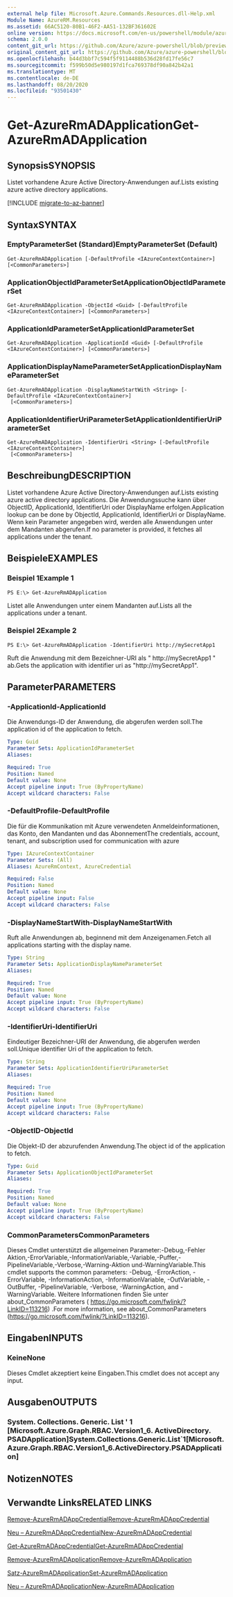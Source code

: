 ```yaml
---
external help file: Microsoft.Azure.Commands.Resources.dll-Help.xml
Module Name: AzureRM.Resources
ms.assetid: 66AC5120-80B1-46F2-AA51-132BF361602E
online version: https://docs.microsoft.com/en-us/powershell/module/azurerm.resources/get-azurermadapplication
schema: 2.0.0
content_git_url: https://github.com/Azure/azure-powershell/blob/preview/src/ResourceManager/Resources/Commands.Resources/help/Get-AzureRmADApplication.md
original_content_git_url: https://github.com/Azure/azure-powershell/blob/preview/src/ResourceManager/Resources/Commands.Resources/help/Get-AzureRmADApplication.md
ms.openlocfilehash: b44d3bbf7c594f5f9114488b536d28fd17fe56c7
ms.sourcegitcommit: f599b50d5e980197d1fca769378df90a842b42a1
ms.translationtype: MT
ms.contentlocale: de-DE
ms.lasthandoff: 08/20/2020
ms.locfileid: "93501430"
---
```

# <span data-ttu-id="a1367-101">Get-AzureRmADApplication</span><span class="sxs-lookup"><span data-stu-id="a1367-101">Get-AzureRmADApplication</span></span>

## <span data-ttu-id="a1367-102">Synopsis</span><span class="sxs-lookup"><span data-stu-id="a1367-102">SYNOPSIS</span></span>
<span data-ttu-id="a1367-103">Listet vorhandene Azure Active Directory-Anwendungen auf.</span><span class="sxs-lookup"><span data-stu-id="a1367-103">Lists existing azure active directory applications.</span></span>

[!INCLUDE [migrate-to-az-banner](../../includes/migrate-to-az-banner.md)]

## <span data-ttu-id="a1367-104">Syntax</span><span class="sxs-lookup"><span data-stu-id="a1367-104">SYNTAX</span></span>

### <span data-ttu-id="a1367-105">EmptyParameterSet (Standard)</span><span class="sxs-lookup"><span data-stu-id="a1367-105">EmptyParameterSet (Default)</span></span>
```
Get-AzureRmADApplication [-DefaultProfile <IAzureContextContainer>] [<CommonParameters>]
```

### <span data-ttu-id="a1367-106">ApplicationObjectIdParameterSet</span><span class="sxs-lookup"><span data-stu-id="a1367-106">ApplicationObjectIdParameterSet</span></span>
```
Get-AzureRmADApplication -ObjectId <Guid> [-DefaultProfile <IAzureContextContainer>] [<CommonParameters>]
```

### <span data-ttu-id="a1367-107">ApplicationIdParameterSet</span><span class="sxs-lookup"><span data-stu-id="a1367-107">ApplicationIdParameterSet</span></span>
```
Get-AzureRmADApplication -ApplicationId <Guid> [-DefaultProfile <IAzureContextContainer>] [<CommonParameters>]
```

### <span data-ttu-id="a1367-108">ApplicationDisplayNameParameterSet</span><span class="sxs-lookup"><span data-stu-id="a1367-108">ApplicationDisplayNameParameterSet</span></span>
```
Get-AzureRmADApplication -DisplayNameStartWith <String> [-DefaultProfile <IAzureContextContainer>]
 [<CommonParameters>]
```

### <span data-ttu-id="a1367-109">ApplicationIdentifierUriParameterSet</span><span class="sxs-lookup"><span data-stu-id="a1367-109">ApplicationIdentifierUriParameterSet</span></span>
```
Get-AzureRmADApplication -IdentifierUri <String> [-DefaultProfile <IAzureContextContainer>]
 [<CommonParameters>]
```

## <span data-ttu-id="a1367-110">Beschreibung</span><span class="sxs-lookup"><span data-stu-id="a1367-110">DESCRIPTION</span></span>
<span data-ttu-id="a1367-111">Listet vorhandene Azure Active Directory-Anwendungen auf.</span><span class="sxs-lookup"><span data-stu-id="a1367-111">Lists existing azure active directory applications.</span></span>
<span data-ttu-id="a1367-112">Die Anwendungssuche kann über ObjectID, ApplicationId, IdentifierUri oder DisplayName erfolgen.</span><span class="sxs-lookup"><span data-stu-id="a1367-112">Application lookup can be done by ObjectId, ApplicationId, IdentifierUri or DisplayName.</span></span>
<span data-ttu-id="a1367-113">Wenn kein Parameter angegeben wird, werden alle Anwendungen unter dem Mandanten abgerufen.</span><span class="sxs-lookup"><span data-stu-id="a1367-113">If no parameter is provided, it fetches all applications under the tenant.</span></span>

## <span data-ttu-id="a1367-114">Beispiele</span><span class="sxs-lookup"><span data-stu-id="a1367-114">EXAMPLES</span></span>

### <span data-ttu-id="a1367-115">Beispiel 1</span><span class="sxs-lookup"><span data-stu-id="a1367-115">Example 1</span></span>
```
PS E:\> Get-AzureRmADApplication
```

<span data-ttu-id="a1367-116">Listet alle Anwendungen unter einem Mandanten auf.</span><span class="sxs-lookup"><span data-stu-id="a1367-116">Lists all the applications under a tenant.</span></span>

### <span data-ttu-id="a1367-117">Beispiel 2</span><span class="sxs-lookup"><span data-stu-id="a1367-117">Example 2</span></span>
```
PS E:\> Get-AzureRmADApplication -IdentifierUri http://mySecretApp1
```

<span data-ttu-id="a1367-118">Ruft die Anwendung mit dem Bezeichner-URI als " http://mySecretApp1 " ab.</span><span class="sxs-lookup"><span data-stu-id="a1367-118">Gets the application with identifier uri as "http://mySecretApp1".</span></span>

## <span data-ttu-id="a1367-119">Parameter</span><span class="sxs-lookup"><span data-stu-id="a1367-119">PARAMETERS</span></span>

### <span data-ttu-id="a1367-120">-ApplicationId</span><span class="sxs-lookup"><span data-stu-id="a1367-120">-ApplicationId</span></span>
<span data-ttu-id="a1367-121">Die Anwendungs-ID der Anwendung, die abgerufen werden soll.</span><span class="sxs-lookup"><span data-stu-id="a1367-121">The application id of the application to fetch.</span></span>

```yaml
Type: Guid
Parameter Sets: ApplicationIdParameterSet
Aliases:

Required: True
Position: Named
Default value: None
Accept pipeline input: True (ByPropertyName)
Accept wildcard characters: False
```

### <span data-ttu-id="a1367-122">-DefaultProfile</span><span class="sxs-lookup"><span data-stu-id="a1367-122">-DefaultProfile</span></span>
<span data-ttu-id="a1367-123">Die für die Kommunikation mit Azure verwendeten Anmeldeinformationen, das Konto, den Mandanten und das Abonnement</span><span class="sxs-lookup"><span data-stu-id="a1367-123">The credentials, account, tenant, and subscription used for communication with azure</span></span>

```yaml
Type: IAzureContextContainer
Parameter Sets: (All)
Aliases: AzureRmContext, AzureCredential

Required: False
Position: Named
Default value: None
Accept pipeline input: False
Accept wildcard characters: False
```

### <span data-ttu-id="a1367-124">-DisplayNameStartWith</span><span class="sxs-lookup"><span data-stu-id="a1367-124">-DisplayNameStartWith</span></span>
<span data-ttu-id="a1367-125">Ruft alle Anwendungen ab, beginnend mit dem Anzeigenamen.</span><span class="sxs-lookup"><span data-stu-id="a1367-125">Fetch all applications starting with the display name.</span></span>

```yaml
Type: String
Parameter Sets: ApplicationDisplayNameParameterSet
Aliases:

Required: True
Position: Named
Default value: None
Accept pipeline input: True (ByPropertyName)
Accept wildcard characters: False
```

### <span data-ttu-id="a1367-126">-IdentifierUri</span><span class="sxs-lookup"><span data-stu-id="a1367-126">-IdentifierUri</span></span>
<span data-ttu-id="a1367-127">Eindeutiger Bezeichner-URI der Anwendung, die abgerufen werden soll.</span><span class="sxs-lookup"><span data-stu-id="a1367-127">Unique identifier Uri of the application to fetch.</span></span>

```yaml
Type: String
Parameter Sets: ApplicationIdentifierUriParameterSet
Aliases:

Required: True
Position: Named
Default value: None
Accept pipeline input: True (ByPropertyName)
Accept wildcard characters: False
```

### <span data-ttu-id="a1367-128">-ObjectID</span><span class="sxs-lookup"><span data-stu-id="a1367-128">-ObjectId</span></span>
<span data-ttu-id="a1367-129">Die Objekt-ID der abzurufenden Anwendung.</span><span class="sxs-lookup"><span data-stu-id="a1367-129">The object id of the application to fetch.</span></span>

```yaml
Type: Guid
Parameter Sets: ApplicationObjectIdParameterSet
Aliases:

Required: True
Position: Named
Default value: None
Accept pipeline input: True (ByPropertyName)
Accept wildcard characters: False
```

### <span data-ttu-id="a1367-130">CommonParameters</span><span class="sxs-lookup"><span data-stu-id="a1367-130">CommonParameters</span></span>
<span data-ttu-id="a1367-131">Dieses Cmdlet unterstützt die allgemeinen Parameter:-Debug,-Fehler Aktion,-ErrorVariable,-InformationVariable,-Variable,-Puffer,-PipelineVariable,-Verbose,-Warning-Aktion und-WarningVariable.</span><span class="sxs-lookup"><span data-stu-id="a1367-131">This cmdlet supports the common parameters: -Debug, -ErrorAction, -ErrorVariable, -InformationAction, -InformationVariable, -OutVariable, -OutBuffer, -PipelineVariable, -Verbose, -WarningAction, and -WarningVariable.</span></span> <span data-ttu-id="a1367-132">Weitere Informationen finden Sie unter about_CommonParameters ( https://go.microsoft.com/fwlink/?LinkID=113216) .</span><span class="sxs-lookup"><span data-stu-id="a1367-132">For more information, see about_CommonParameters (https://go.microsoft.com/fwlink/?LinkID=113216).</span></span>

## <span data-ttu-id="a1367-133">Eingaben</span><span class="sxs-lookup"><span data-stu-id="a1367-133">INPUTS</span></span>

### <span data-ttu-id="a1367-134">Keine</span><span class="sxs-lookup"><span data-stu-id="a1367-134">None</span></span>
<span data-ttu-id="a1367-135">Dieses Cmdlet akzeptiert keine Eingaben.</span><span class="sxs-lookup"><span data-stu-id="a1367-135">This cmdlet does not accept any input.</span></span>

## <span data-ttu-id="a1367-136">Ausgaben</span><span class="sxs-lookup"><span data-stu-id="a1367-136">OUTPUTS</span></span>

### <span data-ttu-id="a1367-137">System. Collections. Generic. List ' 1 [Microsoft.Azure.Graph.RBAC.Version1_6. ActiveDirectory. PSADApplication]</span><span class="sxs-lookup"><span data-stu-id="a1367-137">System.Collections.Generic.List\`1[Microsoft.Azure.Graph.RBAC.Version1_6.ActiveDirectory.PSADApplication]</span></span>

## <span data-ttu-id="a1367-138">Notizen</span><span class="sxs-lookup"><span data-stu-id="a1367-138">NOTES</span></span>

## <span data-ttu-id="a1367-139">Verwandte Links</span><span class="sxs-lookup"><span data-stu-id="a1367-139">RELATED LINKS</span></span>

[<span data-ttu-id="a1367-140">Remove-AzureRmADAppCredential</span><span class="sxs-lookup"><span data-stu-id="a1367-140">Remove-AzureRmADAppCredential</span></span>](./Remove-AzureRmADAppCredential.md)

[<span data-ttu-id="a1367-141">Neu – AzureRmADAppCredential</span><span class="sxs-lookup"><span data-stu-id="a1367-141">New-AzureRmADAppCredential</span></span>](./New-AzureRmADAppCredential.md)

[<span data-ttu-id="a1367-142">Get-AzureRmADAppCredential</span><span class="sxs-lookup"><span data-stu-id="a1367-142">Get-AzureRmADAppCredential</span></span>](./Get-AzureRmADAppCredential.md)

[<span data-ttu-id="a1367-143">Remove-AzureRmADApplication</span><span class="sxs-lookup"><span data-stu-id="a1367-143">Remove-AzureRmADApplication</span></span>](./Remove-AzureRmADApplication.md)

[<span data-ttu-id="a1367-144">Satz-AzureRmADApplication</span><span class="sxs-lookup"><span data-stu-id="a1367-144">Set-AzureRmADApplication</span></span>](./Set-AzureRmADApplication.md)

[<span data-ttu-id="a1367-145">Neu – AzureRmADApplication</span><span class="sxs-lookup"><span data-stu-id="a1367-145">New-AzureRmADApplication</span></span>](./New-AzureRmADApplication.md)

